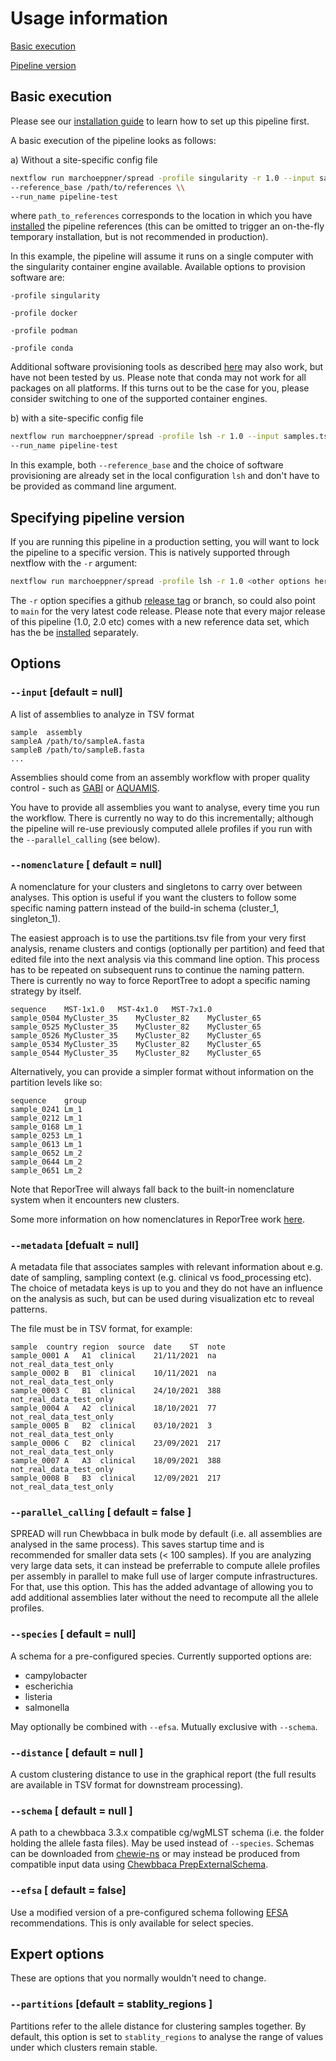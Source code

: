 # Usage information

[Basic execution](#basic-execution)

[Pipeline version](#specifying-pipeline-version)

## Basic execution

Please see our [installation guide](installation.md) to learn how to set up this pipeline first. 

A basic execution of the pipeline looks as follows:

a) Without a site-specific config file

```bash
nextflow run marchoeppner/spread -profile singularity -r 1.0 --input samples.tsv \\
--reference_base /path/to/references \\
--run_name pipeline-test
```

where `path_to_references` corresponds to the location in which you have [installed](installation.md) the pipeline references (this can be omitted to trigger an on-the-fly temporary installation, but is not recommended in production). 

In this example, the pipeline will assume it runs on a single computer with the singularity container engine available. Available options to provision software are:

`-profile singularity`

`-profile docker` 

`-profile podman` 

`-profile conda` 

Additional software provisioning tools as described [here](https://www.nextflow.io/docs/latest/container.html) may also work, but have not been tested by us. Please note that conda may not work for all packages on all platforms. If this turns out to be the case for you, please consider switching to one of the supported container engines. 

b) with a site-specific config file

```bash
nextflow run marchoeppner/spread -profile lsh -r 1.0 --input samples.tsv \\
--run_name pipeline-test 
```

In this example, both `--reference_base` and the choice of software provisioning are already set in the local configuration `lsh` and don't have to be provided as command line argument. 

## Specifying pipeline version

If you are running this pipeline in a production setting, you will want to lock the pipeline to a specific version. This is natively supported through nextflow with the `-r` argument:

```bash
nextflow run marchoeppner/spread -profile lsh -r 1.0 <other options here>
```

The `-r` option specifies a github [release tag](https://github.com/marchoeppner/spread/releases) or branch, so could also point to `main` for the very latest code release. Please note that every major release of this pipeline (1.0, 2.0 etc) comes with a new reference data set, which has the be [installed](installation.md) separately.

## Options

### `--input` [default = null]

A list of assemblies to analyze in TSV format

```TSV
sample  assembly
sampleA /path/to/sampleA.fasta
sampleB /path/to/sampleB.fasta
...
```

Assemblies should come from an assembly workflow with proper quality control - such as [GABI](https://github.com/bio-raum/gabi) or [AQUAMIS](https://gitlab.com/bfr_bioinformatics/AQUAMIS).

You have to provide all assemblies you want to analyse, every time you run the workflow. There is currently no way to do this incrementally; although the pipeline will re-use previously computed allele profiles if you run with the `--parallel_calling` (see below).

### `--nomenclature` [ default = null]

A nomenclature for your clusters and singletons to carry over between analyses. This option is useful if you want the clusters to follow some specific naming pattern instead of the build-in schema (cluster_1, singleton_1).

The easiest approach is to use the partitions.tsv file from your very first analysis, rename clusters and contigs (optionally per partition) and feed that edited file into the next analysis via this command line option. This process has to be repeated on subsequent runs to continue the naming pattern. There is currently no way to force ReportTree to adopt a specific naming strategy by itself.  

```TSV
sequence	MST-1x1.0	MST-4x1.0	MST-7x1.0
sample_0504	MyCluster_35	MyCluster_82	MyCluster_65
sample_0525	MyCluster_35	MyCluster_82	MyCluster_65
sample_0526	MyCluster_35	MyCluster_82	MyCluster_65
sample_0534	MyCluster_35	MyCluster_82	MyCluster_65
sample_0544	MyCluster_35	MyCluster_82	MyCluster_65
```

Alternatively, you can provide a simpler format without information on the partition levels like so:

```TSV
sequence	group
sample_0241	Lm_1
sample_0212	Lm_1
sample_0168	Lm_1
sample_0253	Lm_1
sample_0613	Lm_1
sample_0652	Lm_2
sample_0644	Lm_2
sample_0651	Lm_2
```

Note that ReporTree will always fall back to the built-in nomenclature system when it encounters new clusters. 

Some more information on how nomenclatures in ReporTree work [here](https://github.com/insapathogenomics/ReporTree/wiki/3.-Nomenclature).

### `--metadata` [defualt = null]

A metadata file that associates samples with relevant information about e.g. date of sampling, sampling context (e.g. clinical vs food_processing etc). The choice of metadata keys is up to you and they do not have an influence on the analysis as such, but can be used during visualization etc to reveal patterns.

The file must be in TSV format, for example:

```TSV
sample	country	region	source	date	ST	note
sample_0001	A	A1	clinical	21/11/2021	na	not_real_data_test_only
sample_0002	B	B1	clinical	10/11/2021	na	not_real_data_test_only
sample_0003	C	B1	clinical	24/10/2021	388	not_real_data_test_only
sample_0004	A	A2	clinical	18/10/2021	77	not_real_data_test_only
sample_0005	B	B2	clinical	03/10/2021	3	not_real_data_test_only
sample_0006	C	B2	clinical	23/09/2021	217	not_real_data_test_only
sample_0007	A	A3	clinical	18/09/2021	388	not_real_data_test_only
sample_0008	B	B3	clinical	12/09/2021	217	not_real_data_test_only
```
### `--parallel_calling` [ default = false ]

SPREAD will run Chewbbaca in bulk mode by default (i.e. all assemblies are analysed in the same process). This saves startup time and is recommended for smaller data sets (< 100 samples). If you are analyzing very large data sets, it can instead be preferrable to compute allele profiles per assembly in parallel to make full use of larger compute infrastructures. For that, use this option. This has the added advantage of allowing you to add additional assemblies later without the need to recompute all the allele profiles. 

### `--species` [ default = null]

A schema for a pre-configured species. Currently supported options are:

- campylobacter
- escherichia
- listeria
- salmonella

May optionally be combined with `--efsa`. Mutually exclusive with `--schema`. 

### `--distance` [ default = null ]

A custom clustering distance to use in the graphical report (the full results are available in TSV format for downstream processing).

### `--schema` [ default = null ]

A path to a chewbbaca 3.3.x compatible cg/wgMLST schema (i.e. the folder holding the allele fasta files). May be used instead of `--species`. Schemas can be downloaded from [chewie-ns](https://chewbbaca.readthedocs.io/en/latest/user/modules/DownloadSchema.html) or may instead be produced from compatible input data using [Chewbbaca PrepExternalSchema](https://chewbbaca.readthedocs.io/en/latest/user/modules/PrepExternalSchema.html).

### `--efsa` [ default = false]

Use a modified version of a pre-configured schema following [EFSA](https://www.efsa.europa.eu/en) recommendations. This is only available for select species. 

## Expert options

These are options that you normally wouldn't need to change. 

### `--partitions`  [default = stablity_regions ]

Partitions refer to the allele distance for clustering samples together. By default, this option is set to `stablity_regions` to analyse the range of values under which clusters remain stable.